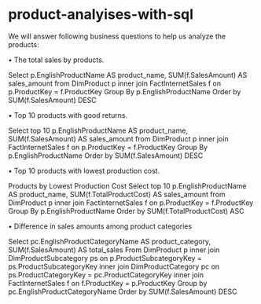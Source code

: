 # product-analyises-with-sql

We will answer following business questions to help us analyze the products:


• The total sales by products.

Select
	p.EnglishProductName AS product_name,
	SUM(f.SalesAmount) AS sales_amount
from DimProduct p
inner join FactInternetSales f on p.ProductKey = f.ProductKey
Group By p.EnglishProductName
Order by SUM(f.SalesAmount) DESC


• Top 10 products with good returns.

Select top 10 
	p.EnglishProductName AS product_name,
	SUM(f.SalesAmount) AS sales_amount
from DimProduct p
inner join FactInternetSales f on p.ProductKey = f.ProductKey
Group By p.EnglishProductName
Order by SUM(f.SalesAmount) DESC


• Top 10 products with lowest production cost.

Products by Lowest Production Cost
Select top 10 
	p.EnglishProductName AS product_name,
	SUM(f.TotalProductCost) AS sales_amount
from DimProduct p
inner join FactInternetSales f on p.ProductKey = f.ProductKey
Group By p.EnglishProductName
Order by SUM(f.TotalProductCost) ASC

• Difference in sales amounts among product categories

Select 
	pc.EnglishProductCategoryName AS product_category,
        SUM(f.SalesAmount) AS total_sales
From DimProduct p
inner join DimProductSubcategory ps on p.ProductSubcategoryKey = ps.ProductSubcategoryKey
inner join DimProductCategory pc on ps.ProductCategoryKey = pc.ProductCategoryKey
inner join FactInternetSales f on f.ProductKey = p.ProductKey
Group by pc.EnglishProductCategoryName
Order by SUM(f.SalesAmount) DESC

